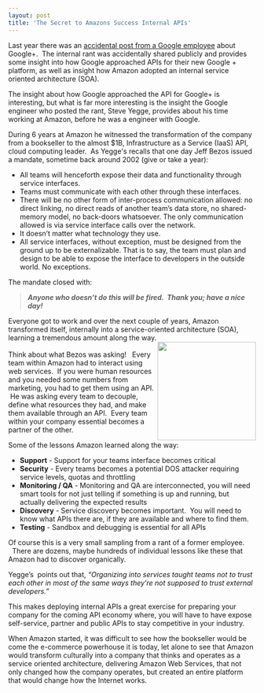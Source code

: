 ```yaml
---
layout: post
title: 'The Secret to Amazons Success Internal APIs'
---
```

<p><img src="http://kinlane-productions.s3.amazonaws.com/amazon/amazon-com-logo.jpg" alt="" align="right" />Last year there was an&nbsp;<a title="accidental post from a Google employee" href="http://siliconangle.com/furrier/2011/10/12/google-engineer-accidently-shares-his-internal-memo-about-google-platform/">accidental post from a Google employee</a>&nbsp;about Google+. &nbsp;The internal rant was accidentally shared publicly and provides some insight into how Google approached APIs for their new Google + platform, as well as insight how Amazon adopted an internal service oriented architecture (SOA).</p>
<p>The insight about how Google approached the API for Google+ is interesting, but what is far more interesting is the insight the Google engineer who posted the rant, Steve Yegge, provides about his time working at Amazon, before he was a engineer with Google.</p>
<p>During 6 years at Amazon he witnessed the transformation of the company from a bookseller to the almost $1B, Infrastructure as a Service (IaaS) API, cloud computing leader. &nbsp;As Yegge's recalls that one day Jeff Bezos issued a mandate, sometime back around 2002 (give or take a year):</p>
<ul class="mainlist">
<li>All teams will henceforth expose their data and functionality through service interfaces.</li>
<li>Teams must communicate with each other through these interfaces.</li>
<li>There will be no other form of inter-process communication allowed: no direct linking, no direct reads of another team&rsquo;s data store, no shared-memory model, no back-doors whatsoever. The only communication allowed is via service interface calls over the network.</li>
<li>It doesn&rsquo;t matter what technology they use.</li>
<li>All service interfaces, without exception, must be designed from the ground up to be externalizable. That is to say, the team must plan and design to be able to expose the interface to developers in the outside world. No exceptions.</li>
</ul>
<p>The mandate closed with:</p>
<blockquote>
<p><strong><em>Anyone who doesn&rsquo;t do this will be fired. &nbsp;Thank you; have a nice day!</em></strong></p>
</blockquote>
<p>Everyone got to work and over the next couple of years, Amazon transformed itself, internally into a service-oriented architecture (SOA), learning a tremendous amount along the way.<br /><img src="http://kinlane-productions.s3.amazonaws.com/AWS_LOGO_CMYK.jpg" alt="" width="200" align="right" /><br />Think about what Bezos was asking! &nbsp;&nbsp;Every team within Amazon had to interact using web services. &nbsp;If you were human resources and you needed some numbers from marketing, you had to get them using an API. &nbsp;He was asking every team to decouple, define what resources they had, and make them available through an API. &nbsp;Every team within your company essential becomes a partner of the other.</p>
<p>Some of the lessons Amazon learned along the way:</p>
<ul class="mainlist">
<li><strong>Support</strong>&nbsp;- Support for your teams interface becomes critical</li>
<li><strong>Security</strong>&nbsp;- Every teams becomes a potential DOS attacker requiring service levels, quotas and throttling</li>
<li><strong>Monitoring / QA</strong>&nbsp;- Monitoring and QA are interconnected, you will need smart tools for not just telling if something is up and running, but actually delivering the expected results</li>
<li><strong>Discovery</strong>&nbsp;- Service discovery becomes important. &nbsp;You will need to know what APIs there are, if they are available and where to find them.</li>
<li><strong>Testing</strong>&nbsp;- Sandbox and debugging is essential for all APIs</li>
</ul>
<div>Of course this is a very small sampling from a rant of a former employee. &nbsp;&nbsp;There are dozens, maybe hundreds of individual lessons like these that Amazon had to discover organically.</div>
<div>
<p>Yegge&rsquo;s &nbsp;points out that,&nbsp;<em>&ldquo;Organizing into services taught teams not to trust each other in most of the same ways they&rsquo;re not supposed to trust external developers.&rdquo;</em></p>
<p>This makes deploying internal APIs a great exercise for preparing your company for the coming API economy where, you will have to have expose self-service, partner and public APIs to stay competitive in your industry.</p>
<p>When Amazon started, it was difficult to see how the bookseller would be come the e-commerce powerhouse it is today, let alone to see that Amazon would transform culturally into a company that thinks and operates as a service oriented architecture, delivering Amazon Web Services, that not only changed how the company operates, but created an entire platform that would change how the Internet works.</p>
</div>